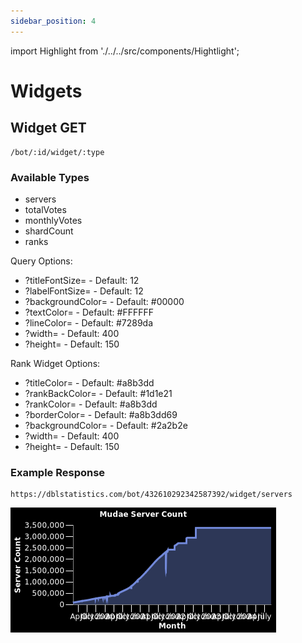 ```yaml
---
sidebar_position: 4
---
```


import Highlight from './../../src/components/Hightlight';

# Widgets

## Widget <Highlight color="#25c2a0">GET</Highlight>

```
/bot/:id/widget/:type
```

### Available Types

- servers
- totalVotes
- monthlyVotes
- shardCount
- ranks

Query Options:

- ?titleFontSize= - Default: 12
- ?labelFontSize= - Default: 12
- ?backgroundColor= - Default: #00000
- ?textColor= - Default: #FFFFFF
- ?lineColor= - Default: #7289da
- ?width= - Default: 400
- ?height= - Default: 150

Rank Widget Options:

- ?titleColor= - Default: #a8b3dd
- ?rankBackColor= - Default: #1d1e21
- ?rankColor= - Default: #a8b3dd
- ?borderColor= - Default: #a8b3dd69
- ?backgroundColor= - Default: #2a2b2e
- ?width= - Default: 400
- ?height= - Default: 150

### Example Response

```
https://dblstatistics.com/bot/432610292342587392/widget/servers
```

![img.png](img.png)
